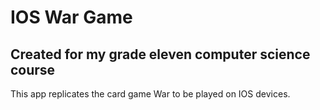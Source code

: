 # IOS War Game

## Created for my grade eleven computer science course

This app replicates the card game War to be played on IOS devices.
